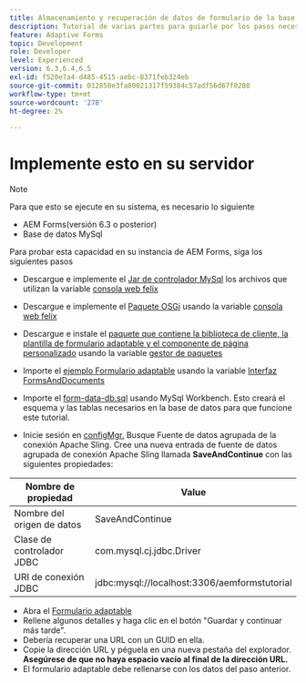 ```yaml
---
title: Almacenamiento y recuperación de datos de formulario de la base de datos MySQL - Implementación
description: Tutorial de varias partes para guiarle por los pasos necesarios para almacenar y recuperar datos de formulario
feature: Adaptive Forms
topic: Development
role: Developer
level: Experienced
version: 6.3,6.4,6.5
exl-id: f520e7a4-d485-4515-aebc-8371feb324eb
source-git-commit: 012850e3fa80021317f59384c57adf56d67f0280
workflow-type: tm+mt
source-wordcount: '278'
ht-degree: 2%

---
```


# Implemente esto en su servidor

>[!NOTE]
>
>Para que esto se ejecute en su sistema, es necesario lo siguiente
>
>* AEM Forms(versión 6.3 o posterior)
>* Base de datos MySql


Para probar esta capacidad en su instancia de AEM Forms, siga los siguientes pasos

* Descargue e implemente el [Jar de controlador MySql](assets/mysqldriver.jar) los archivos que utilizan la variable [consola web felix](http://localhost:4502/system/console/bundles)
* Descargue e implemente el [Paquete OSGi](assets/SaveAndContinue.SaveAndContinue.core-1.0-SNAPSHOT.jar) usando la variable [consola web felix](http://localhost:4502/system/console/bundles)
* Descargue e instale el [paquete que contiene la biblioteca de cliente, la plantilla de formulario adaptable y el componente de página personalizado](assets/store-and-fetch-af-with-data.zip) usando la variable [gestor de paquetes](http://localhost:4502/crx/packmgr/index.jsp)
* Importe el [ejemplo Formulario adaptable](assets/sample-adaptive-form.zip) usando la variable [Interfaz FormsAndDocuments](http://localhost:4502/aem/forms.html/content/dam/formsanddocuments)

* Importe el [form-data-db.sql](assets/form-data-db.sql) usando MySql Workbench. Esto creará el esquema y las tablas necesarios en la base de datos para que funcione este tutorial.
* Inicie sesión en [configMgr.](http://localhost:4502/system/console/configMgr) Busque Fuente de datos agrupada de la conexión Apache Sling. Cree una nueva entrada de fuente de datos agrupada de conexión Apache Sling llamada **SaveAndContinue** con las siguientes propiedades:

| Nombre de propiedad | Value |
| ------------------------|---------------------------------------|
| Nombre del origen de datos | SaveAndContinue |
| Clase de controlador JDBC | com.mysql.cj.jdbc.Driver |
| URI de conexión JDBC | jdbc:mysql://localhost:3306/aemformstutorial |

* Abra el [Formulario adaptable](http://localhost:4502/content/dam/formsanddocuments/demostoreandretrieveformdata/jcr:content?wcmmode=disabled)
* Rellene algunos detalles y haga clic en el botón &quot;Guardar y continuar más tarde&quot;.
* Debería recuperar una URL con un GUID en ella.
* Copie la dirección URL y péguela en una nueva pestaña del explorador. **Asegúrese de que no haya espacio vacío al final de la dirección URL.**
* El formulario adaptable debe rellenarse con los datos del paso anterior.
